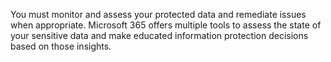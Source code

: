 You must monitor and assess your protected data and remediate issues when appropriate. Microsoft 365 offers multiple tools to assess the state of your sensitive data and make educated information protection decisions based on those insights.
